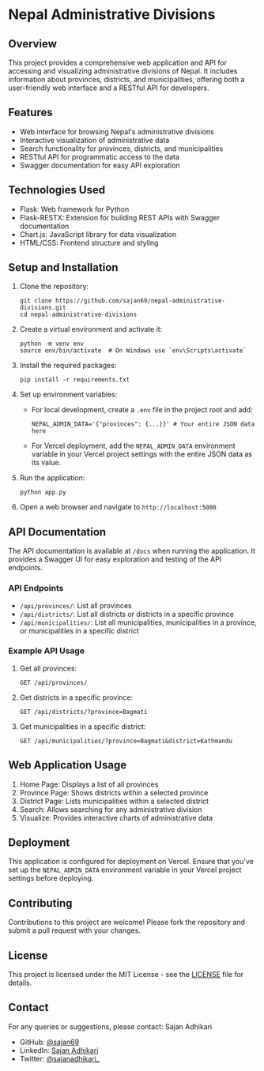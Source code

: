 # Nepal Administrative Divisions

## Overview

This project provides a comprehensive web application and API for accessing and visualizing administrative divisions of Nepal. It includes information about provinces, districts, and municipalities, offering both a user-friendly web interface and a RESTful API for developers.

## Features

- Web interface for browsing Nepal's administrative divisions
- Interactive visualization of administrative data
- Search functionality for provinces, districts, and municipalities
- RESTful API for programmatic access to the data
- Swagger documentation for easy API exploration

## Technologies Used

- Flask: Web framework for Python
- Flask-RESTX: Extension for building REST APIs with Swagger documentation
- Chart.js: JavaScript library for data visualization
- HTML/CSS: Frontend structure and styling

## Setup and Installation

1. Clone the repository:
   ```
   git clone https://github.com/sajan69/nepal-administrative-divisions.git
   cd nepal-administrative-divisions
   ```

2. Create a virtual environment and activate it:
   ```
   python -m venv env
   source env/bin/activate  # On Windows use `env\Scripts\activate`
   ```

3. Install the required packages:
   ```
   pip install -r requirements.txt
   ```

4. Set up environment variables:
   - For local development, create a `.env` file in the project root and add:
     ```
     NEPAL_ADMIN_DATA='{"provinces": {...}}' # Your entire JSON data here
     ```
   - For Vercel deployment, add the `NEPAL_ADMIN_DATA` environment variable in your Vercel project settings with the entire JSON data as its value.

5. Run the application:
   ```
   python app.py
   ```

6. Open a web browser and navigate to `http://localhost:5000`

## API Documentation

The API documentation is available at `/docs` when running the application. It provides a Swagger UI for easy exploration and testing of the API endpoints.

### API Endpoints

- `/api/provinces/`: List all provinces
- `/api/districts/`: List all districts or districts in a specific province
- `/api/municipalities/`: List all municipalities, municipalities in a province, or municipalities in a specific district

### Example API Usage

1. Get all provinces:
   ```
   GET /api/provinces/
   ```

2. Get districts in a specific province:
   ```
   GET /api/districts/?province=Bagmati
   ```

3. Get municipalities in a specific district:
   ```
   GET /api/municipalities/?province=Bagmati&district=Kathmandu
   ```

## Web Application Usage

1. Home Page: Displays a list of all provinces
2. Province Page: Shows districts within a selected province
3. District Page: Lists municipalities within a selected district
4. Search: Allows searching for any administrative division
5. Visualize: Provides interactive charts of administrative data

## Deployment

This application is configured for deployment on Vercel. Ensure that you've set up the `NEPAL_ADMIN_DATA` environment variable in your Vercel project settings before deploying.

## Contributing

Contributions to this project are welcome! Please fork the repository and submit a pull request with your changes.

## License

This project is licensed under the MIT License - see the [LICENSE](LICENSE) file for details.



## Contact

For any queries or suggestions, please contact:
Sajan Adhikari
- GitHub: [@sajan69](https://github.com/sajan69)
- LinkedIn: [Sajan Adhikari](https://www.linkedin.com/in/sajanadhikari)
- Twitter: [@sajanadhikari_](https://twitter.com/sajanadhikari_)
